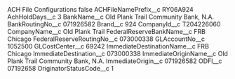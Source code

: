 <?xml version="1.0" encoding="UTF-8"?>
<CustomMetadata xmlns="http://soap.sforce.com/2006/04/metadata" xmlns:xsi="http://www.w3.org/2001/XMLSchema-instance" xmlns:xsd="http://www.w3.org/2001/XMLSchema">
    <label>ACH File Configurations</label>
    <protected>false</protected>
    <values>
        <field>ACHFileNamePrefix__c</field>
        <value xsi:type="xsd:string">RY06A924</value>
    </values>
    <values>
        <field>AchHoldDays__c</field>
        <value xsi:type="xsd:string">3</value>
    </values>
    <values>
        <field>BankName__c</field>
        <value xsi:type="xsd:string">Old Plank Trail Community Bank, N.A.</value>
    </values>
    <values>
        <field>BankRoutingNo__c</field>
        <value xsi:type="xsd:string">071926582</value>
    </values>
    <values>
        <field>Brand__c</field>
        <value xsi:type="xsd:string">924</value>
    </values>
    <values>
        <field>CompanyId__c</field>
        <value xsi:type="xsd:string">T204226060</value>
    </values>
    <values>
        <field>CompanyName__c</field>
        <value xsi:type="xsd:string">Old Plank Trail</value>
    </values>
    <values>
        <field>FederalReserveBankName__c</field>
        <value xsi:type="xsd:string">FRB Chicago</value>
    </values>
    <values>
        <field>FederalReserveRoutingNo__c</field>
        <value xsi:type="xsd:string">073000338</value>
    </values>
    <values>
        <field>GLAccountNo__c</field>
        <value xsi:type="xsd:string">1052500</value>
    </values>
    <values>
        <field>GLCostCenter__c</field>
        <value xsi:type="xsd:string">69242</value>
    </values>
    <values>
        <field>ImmediateDestinationName__c</field>
        <value xsi:type="xsd:string">FRB Chicago</value>
    </values>
    <values>
        <field>ImmediateDestination__c</field>
        <value xsi:type="xsd:string">073000338</value>
    </values>
    <values>
        <field>ImmediateOriginName__c</field>
        <value xsi:type="xsd:string">Old Plank Trail Community Bank, N.A.</value>
    </values>
    <values>
        <field>ImmediateOrigin__c</field>
        <value xsi:type="xsd:string">071926582</value>
    </values>
    <values>
        <field>ODFI__c</field>
        <value xsi:type="xsd:string">07192658</value>
    </values>
    <values>
        <field>OriginatorStatusCode__c</field>
        <value xsi:type="xsd:string">1</value>
    </values>
</CustomMetadata>

